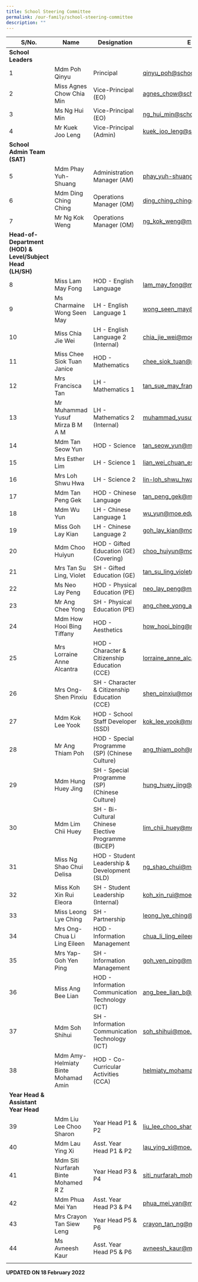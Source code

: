 ```yaml
---
title: School Steering Committee
permalink: /our-family/school-steering-committee
description: ""
---
```

| S/No. | Name | Designation | E-mail |
|---|---|---|---|
| **School Leaders** |  |  |  |
| 1 | Mdm Poh Qinyu | Principal | qinyu_poh@schools.gov.sg |
| 2 | Miss Agnes Chow Chia Min | Vice-Principal (EO) | agnes_chow@schools.gov.sg |
| 3 | Ms Ng Hui Min | Vice-Principal (EO) | ng_hui_min@schools.gov.sg |
| 4 | Mr Kuek Joo Leng | Vice-Principal (Admin) | kuek_joo_leng@schools.gov.sg |
| **School Admin Team (SAT)** |  |  |  |
| 5 | Mdm Phay Yuh-Shuang | Administration Manager (AM) | phay_yuh-shuang@schools.gov.sg |
| 6 | Mdm Ding Ching Ching | Operations Manager (OM) | ding_ching_ching@moe.edu.sg |
| 7 | Mr Ng Kok Weng | Operations Manager (OM) | ng_kok_weng@moe.edu.sg |
| **Head-of-Department (HOD) & Level/Subject Head (LH/SH)** |  |  |  |
| 8 | Miss Lam May Fong | HOD - English Language | lam_may_fong@moe.edu.sg |
| 9 | Ms Charmaine Wong Seen May | LH - English Language 1 | wong_seen_may@moe.edu.sg |
| 10 | Miss Chia Jie Wei | LH - English Language 2 (Internal) | chia_jie_wei@moe.edu.sg |
| 11 | Miss Chee Siok Tuan Janice | HOD - Mathematics | chee_siok_tuan@moe.edu.sg |
| 12 | Mrs Francisca Tan | LH - Mathematics 1 | tan_sue_may_francisca@moe.edu.sg |
| 13 | Mr Muhammad Yusuf Mirza B M A M | LH - Mathematics 2 (Internal) | muhammad_yusuf_mirza@moe.edu.sg |
| 14 | Mdm Tan Seow Yun | HOD - Science | tan_seow_yun@moe.edu.sg |
| 15 | Mrs Esther Lim | LH - Science 1 | lian_wei_chuan_esther@moe.edu.sg |
| 16 | Mrs Loh Shwu Hwa | LH - Science 2 | lin-loh_shwu_hwa@moe.edu.sg |
| 17 | Mdm Tan Peng Gek | HOD - Chinese Language | tan_peng_gek@moe.edu.sg |
| 18 | Mdm Wu Yun | LH - Chinese Language 1 | wu_yun@moe.edu.sg |
| 19 | Miss Goh Lay Kian | LH - Chinese Language 2 | goh_lay_kian@moe.edu.sg |
| 20 | Mdm Choo Huiyun | HOD - Gifted Education (GE) (Covering) | choo_huiyun@moe.edu.sg |
| 21 | Mrs Tan Su Ling, Violet | SH - Gifted Education (GE) | tan_su_ling_violet@moe.edu.sg |
| 22 | Ms Neo Lay Peng | HOD - Physical Education (PE) | neo_lay_peng@moe.edu.sg |
| 23 | Mr Ang Chee Yong | SH - Physical Education (PE) | ang_chee_yong_a@moe.edu.sg |
| 24 | Mdm How Hooi Bing Tiffany | HOD - Aesthetics | how_hooi_bing@moe.edu.sg |
| 25 | Mrs Lorraine Anne Alcantra | HOD - Character & Citizenship Education (CCE) | lorraine_anne_alcantra@moe.edu.sg |
| 26 | Mrs Ong- Shen Pinxiu | SH - Character & Citizenship Education (CCE) | shen_pinxiu@moe.edu.sg |
| 27 | Mdm Kok Lee Yook | HOD - School Staff Developer (SSD) | kok_lee_yook@moe.edu.sg |
| 28 | Mr Ang Thiam Poh | HOD - Special Programme (SP) (Chinese Culture) | ang_thiam_poh@moe.edu.sg |
| 29 | Mdm Hung Huey Jing | SH - Special Programme (SP)<br>(Chinese Culture) | hung_huey_jing@moe.edu.sg |
|  30 | Mdm Lim Chii Huey  | SH - Bi-Cultural Chinese Elective Programme (BiCEP)  | lim_chii_huey@moe.edu.sg  |
| 31 | Miss Ng Shao Chui Delisa | HOD - Student Leadership & Development (SLD) | ng_shao_chui@moe.edu.sg |
| 32 | Miss Koh Xin Rui Eleora | SH - Student Leadership (Internal) | koh_xin_rui@moe.edu.sg |
| 33 | Miss Leong Lye Ching | SH - Partnership | leong_lye_ching@moe.edu.sg |
| 34 | Mrs Ong- Chua Li Ling Eileen | HOD - Information Management | chua_li_ling_eileen@moe.edu.sg |
| 35 | Mrs Yap- Goh Yen Ping | SH - Information Management | goh_yen_ping@moe.edu.sg |
| 36 | Miss Ang Bee Lian | HOD - Information Communication Technology (ICT) | ang_bee_lian_b@moe.edu.sg |
| 37 | Mdm Soh Shihui | SH - Information Communication Technology (ICT) | soh_shihui@moe.edu.sg |
| 38 | Mdm Amy- Helmiaty Binte Mohamad Amin | HOD - Co-Curricular Activities (CCA) | helmiaty_mohamad_amin@moe.edu.sg |
| **Year Head & Assistant Year Head** |  |  |  |
| 39 | Mdm Liu Lee Choo Sharon | Year Head P1 & P2 | liu_lee_choo_sharon@moe.edu.sg |
| 40 | Mdm Lau Ying Xi | Asst. Year Head P1 & P2 | lau_ying_xi@moe.edu.sg |
| 41 | Mdm Siti Nurfarah Binte Mohamed R Z | Year Head P3 & P4 | siti_nurfarah_mohamed_r@moe.edu.sg |
| 42 | Mdm Phua Mei Yan | Asst. Year Head P3 & P4 | phua_mei_yan@moe.edu.sg |
| 43 | Mrs Crayon Tan Siew Leng | Year Head P5 & P6 | crayon_tan_ng@moe.edu.sg |
| 44 | Ms Avneesh Kaur | Asst. Year Head P5 & P6 | avneesh_kaur@moe.edu.sg |
| | | | |

**UPDATED ON 18 February 2022**